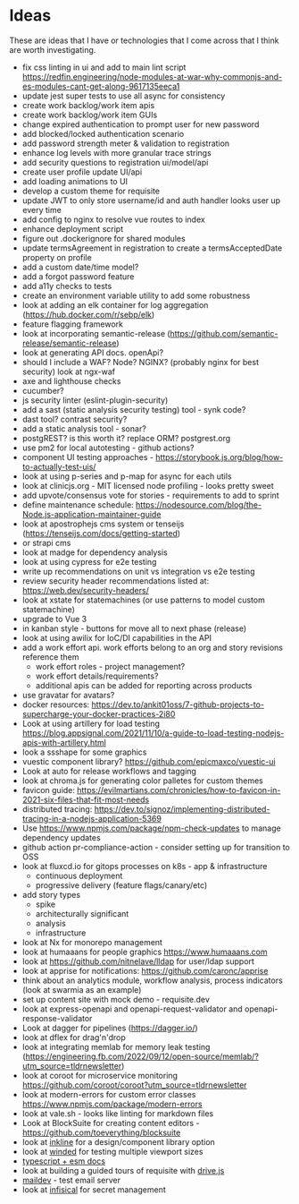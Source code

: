 # Ideas

These are ideas that I have or technologies that I come across that I think are worth investigating.

- fix css linting in ui and add to main lint script
  https://redfin.engineering/node-modules-at-war-why-commonjs-and-es-modules-cant-get-along-9617135eeca1
- update jest super tests to use all async for consistency
- create work backlog/work item apis
- create work backlog/work item GUIs
- change expired authentication to prompt user for new password
- add blocked/locked authentication scenario
- add password strength meter & validation to registration
- enhance log levels with more granular trace strings
- add security questions to registration ui/model/api
- create user profile update UI/api
- add loading animations to UI
- develop a custom theme for requisite
- update JWT to only store username/id and auth handler looks user up every time
- add config to nginx to resolve vue routes to index
- enhance deployment script
- figure out .dockerignore for shared modules
- update termsAgreement in registration to create a termsAcceptedDate property on profile
- add a custom date/time model?
- add a forgot password feature
- add a11y checks to tests
- create an environment variable utility to add some robustness
- look at adding an elk container for log aggregation (https://hub.docker.com/r/sebp/elk)
- feature flagging framework
- look at incorporating semantic-release (https://github.com/semantic-release/semantic-release)
- look at generating API docs.  openApi?
- should I include a WAF?  Node? NGINX?  (probably nginx for best security)  look at ngx-waf
- axe and lighthouse checks
- cucumber?
- js security linter (eslint-plugin-security)
- add a sast (static analysis security testing) tool - synk code?
- dast tool?  contrast security?
- add a static analysis tool - sonar?
- postgREST?  is this worth it?  replace ORM?  postgrest.org
- use pm2 for local autotesting - github actions?
- component UI testing approaches - https://storybook.js.org/blog/how-to-actually-test-uis/
- look at using p-series and p-map for async for each utils
- look at clinicjs.org - MIT licensed node profiling - looks pretty sweet
- add upvote/consensus vote for stories - requirements to add to sprint
- define maintenance schedule: https://nodesource.com/blog/the-Node.js-application-maintainer-guide
- look at apostrophejs cms system or tenseijs (https://tenseijs.com/docs/getting-started)
- or strapi cms
- look at madge for dependency analysis
- look at using cypress for e2e testing
- write up recommendations on unit vs integration vs e2e testing
- review security header recommendations listed at: https://web.dev/security-headers/
- look at xstate for statemachines (or use patterns to model custom statemachine)
- upgrade to Vue 3
- in kanban style - buttons for move all to next phase (release)
- look at using awilix for IoC/DI capabilities in the API
- add a work effort api.  work efforts belong to an org and story revisions reference them
  - work effort roles - project management?
  - work effort details/requirements?
  - additional apis can be added for reporting across products
- use gravatar for avatars?
- docker resources: https://dev.to/ankit01oss/7-github-projects-to-supercharge-your-docker-practices-2i80
- Look at using artillery for load testing https://blog.appsignal.com/2021/11/10/a-guide-to-load-testing-nodejs-apis-with-artillery.html
- look a ssshape for some graphics
- vuestic component library? https://github.com/epicmaxco/vuestic-ui
- Look at auto for release workflows and tagging
- look at chroma.js for generating color palletes for custom themes
- favicon guide: https://evilmartians.com/chronicles/how-to-favicon-in-2021-six-files-that-fit-most-needs
- distributed tracing: https://dev.to/signoz/implementing-distributed-tracing-in-a-nodejs-application-5369
- Use https://www.npmjs.com/package/npm-check-updates to manage dependency updates
- github action pr-compliance-action - consider setting up for transition to OSS
- look at fluxcd.io for gitops processes on k8s - app & infrastructure
    - continuous deployment
    - progressive delivery (feature flags/canary/etc)
- add story types
  - spike
  - architecturally significant
  - analysis
  - infrastructure
- look at Nx for monorepo management
- look at humaaans for people graphics https://www.humaaans.com
- look at https://github.com/nitnelave/lldap for user/ldap support
- look at apprise for notifications: https://github.com/caronc/apprise
- think about an analytics module, workflow analysis, process indicators (look at swarmia as an example)
- set up content site with mock demo - requisite.dev
- look at express-openapi and openapi-request-validator and openapi-response-validator
- Look at dagger for pipelines (https://dagger.io/)
- look at dflex for drag'n'drop
- look at integrating memlab for memory leak testing (https://engineering.fb.com/2022/09/12/open-source/memlab/?utm_source=tldrnewsletter)
- look at coroot for microservice monitoring https://github.com/coroot/coroot?utm_source=tldrnewsletter
- look at modern-errors for custom error classes https://www.npmjs.com/package/modern-errors
- look at vale.sh - looks like linting for markdown files
- Look at BlockSuite for creating content editors - https://github.com/toeverything/blocksuite
- look at [inkline](https://www.inkline.io/) for a design/component library option
- look at [winded](https://winded.inttodouble.com/) for testing multiple viewport sizes
- [typescript + esm docs](https://www.typescriptlang.org/docs/handbook/esm-node.html)
- look at building a guided tours of requisite with [drive.js](https://driverjs.com/)
- [maildev](https://maildev.github.io/maildev/) - test email server
- look at [infisical](https://github.com/Infisical/infisical) for secret management
